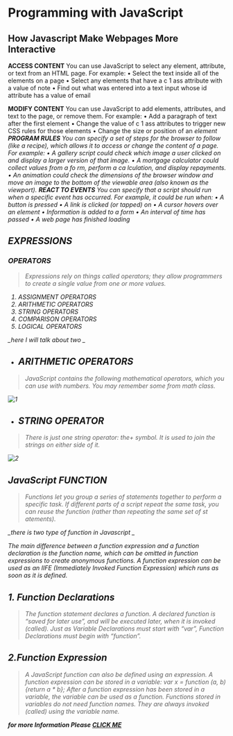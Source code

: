 # Programming with JavaScript
## How Javascript Make Webpages More Interactive
**ACCESS CONTENT**
You can use JavaScript to select any
element, attribute, or text from an
HTML page. For example:
• Select the text inside all of the <hl>
elements on a page
• Select any elements that have a
c 1 ass attribute with a value of note
• Find out what was entered into a
text input whose id attribute has a
value of email

**MODIFY CONTENT**
You can use JavaScript to add
elements, attributes, and text to the
page, or remove them. For example:
• Add a paragraph of text after the
first <hl> element
• Change the value of c 1 ass
attributes to trigger new CSS rules
for those elements
• Change the size or position of an
<i mg> element
**PROGRAM RULES**
You can specify a set of steps for
the browser to follow (like a recipe),
which allows it to access or change the
content of a page. For example:
• A gallery script could check which
image a user clicked on and display
a larger version of that image.
• A mortgage calculator could collect
values from a fo rm, perform a
ca lculation, and display repayments.
• An animation could check the
dimensions of the browser window
and move an image to the bottom
of the viewable area (also known as
the viewport).
**REACT TO EVENTS**
You can specify that a script should run
when a specific event has occurred. For
example, it could be run when:
• A button is pressed
• A link is clicked (or tapped) on
• A cursor hovers over an element
• Information is added to a form
• An interval of time has passed
• A web page has finished loading

## EXPRESSIONS
### OPERATORS

> Expressions rely on things called operators; they allow programmers to create a single value from one or more values.

1. ASSIGNMENT OPERATORS
2. ARITHMETIC OPERATORS
3. STRING OPERATORS
4. COMPARISON OPERATORS
5. LOGICAL OPERATORS

_here I will talk about two _
- ## ARITHMETIC OPERATORS
> JavaScript contains the following mathematical
operators, which you can use with numbers.
You may remember some from math class.

![1](https://www.devopsschool.com/blog/wp-content/uploads/2020/07/JavaScript-Arithmatic-Operators.png)

- ## STRING OPERATOR
> There is just one string operator: the+ symbol.
It is used to join the strings on either side of it.

![2](https://miro.medium.com/max/1200/1*SjOBBal2HQrbXZaapjf7kA.png)

## JavaScript FUNCTION 
> Functions let you group a series of statements together to perform a
specific task. If different parts of a script repeat the same task, you can
reuse the function (rather than repeating the same set of st atements).

_there is two type of function in Javascript _

The main difference between a function expression and a function declaration is the function name, which can be omitted in function expressions to create anonymous functions. A function expression can be used as an IIFE (Immediately Invoked Function Expression) which runs as soon as it is defined.

## 1. Function Declarations
> The function statement declares a function.
A declared function is “saved for later use”, and will be executed later, when it is invoked (called).
Just as Variable Declarations must start with “var”, Function Declarations must begin with “function”.

## 2.Function Expression

> A JavaScript function can also be defined using an expression.
A function expression can be stored in a variable:
var x = function (a, b) {return a * b};
After a function expression has been stored in a variable, the variable can be used as a function. Functions stored in variables do not need function names. They are always invoked (called) using the variable name.


**for more Information Please [CLICK ME](https://www.w3schools.com/js/js_functions.asp)**


